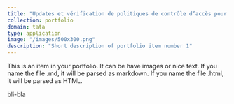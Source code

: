 ```yaml
---
title: "Updates et vérification de politiques de contrôle d’accès pour données Web"
collection: portfolio
domain: tata
type: application
image: "/images/500x300.png"
description: "Short description of portfolio item number 1"
---
```


This is an item in your portfolio. It can be have images or nice text. If you name the file .md, it will be parsed as markdown. If you name the file .html, it will be parsed as HTML. 

bli-bla